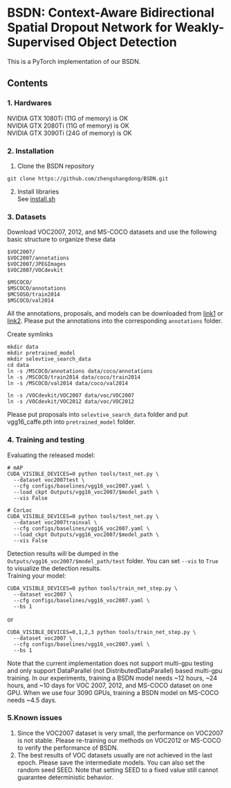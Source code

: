 # BSDN: Context-Aware Bidirectional Spatial Dropout Network for Weakly-Supervised Object Detection
This is a PyTorch implementation of our BSDN.

## Contents
### 1. Hardwares
NVIDIA GTX 1080Ti (11G of memory) is OK  
NVIDIA GTX 2080Ti (11G of memory) is OK  
NVIDIA GTX 3090Ti (24G of memory) is OK  

### 2. Installation
1. Clone the BSDN repository  
```
git clone https://github.com/zhengshangdong/BSDN.git
```  
2. Install libraries  
See [install.sh](https://github.com/zhengshangdong/BSDN/blob/master/install.sh)

### 3. Datasets  
Download VOC2007, 2012, and MS-COCO datasets and use the following basic structure to organize these data
```
$VOC2007/                           
$VOC2007/annotations
$VOC2007/JPEGImages
$VOC2007/VOCdevkit
```
```
$MSCOCO/                           
$MSCOCO/annotations
$MCSOSO/train2014
$MSCOCO/val2014
```
All the annotations, proposals, and models can be downloaded from [link1](https://baidu.com) or [link2](https://baidu.com). Please put the annotations into the corresponding `annotations` folder.  

Create symlinks
```
mkdir data
mkdir pretrained_model
mkdir selevtive_search_data
cd data
ln -s /MSCOCO/annotations data/coco/annotations
ln -s /MSCOCO/train2014 data/coco/train2014
ln -s /MSCOCO/val2014 data/coco/val2014
```
```
ln -s /VOCdevkit/VOC2007 data/voc/VOC2007
ln -s /VOCdevkit/VOC2012 data/voc/VOC2012
```
Please put proposals into `selevtive_search_data` folder and put vgg16_caffe.pth into `pretrained_model` folder.
### 4. Training and testing
Evaluating the released model:
```
# mAP
CUDA_VISIBLE_DEVICES=0 python tools/test_net.py \
  --dataset voc2007test \
  --cfg configs/baselines/vgg16_voc2007.yaml \
  --load_ckpt Outputs/vgg16_voc2007/$model_path \
  --vis False
  
# CorLoc
CUDA_VISIBLE_DEVICES=0 python tools/test_net.py \
  --dataset voc2007trainval \
  --cfg configs/baselines/vgg16_voc2007.yaml \
  --load_ckpt Outputs/vgg16_voc2007/$model_path \
  --vis False
```
Detection results will be dumped in the `Outputs/vgg16_voc2007/$model_path/test` folder. You can set `--vis` to `True` to visualize the detection results.  
Training your model:
```
CUDA_VISIBLE_DEVICES=0 python tools/train_net_step.py \
  --dataset voc2007 \
  --cfg configs/baselines/vgg16_voc2007.yaml \
  --bs 1
```
or
```
CUDA_VISIBLE_DEVICES=0,1,2,3 python tools/train_net_step.py \
  --dataset voc2007 \
  --cfg configs/baselines/vgg16_voc2007.yaml \
  --bs 1
```
Note that the current implementation does not support multi-gpu testing and only support DataParallel (not DistributedDataParallel) based multi-gpu training. In our experiments, training a BSDN model needs ~12 hours, ~24 hours, and ~10 days for VOC 2007, 2012, and MS-COCO dataset on one GPU. When we use four 3090 GPUs, training a BSDN model on MS-COCO needs ~4.5 days. 

### 5.Known issues
1. Since the VOC2007 dataset is very small, the performance on VOC2007 is not stable. Please re-training our methods on VOC2012 or MS-COCO to verify the performance of BSDN. 
2. The best results of VOC datasets usually are not achieved in the last epoch. Please save the intermediate models. You can also set the random seed SEED. Note that setting SEED to a fixed value still cannot guarantee deterministic behavior.
